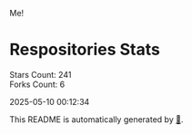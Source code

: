 Me!

# Respositories Stats
Stars Count: 241  
Forks Count: 6

2025-05-10 00:12:34  

This README is automatically generated by [🐰](https://github.com/rnitta/rnitta).
